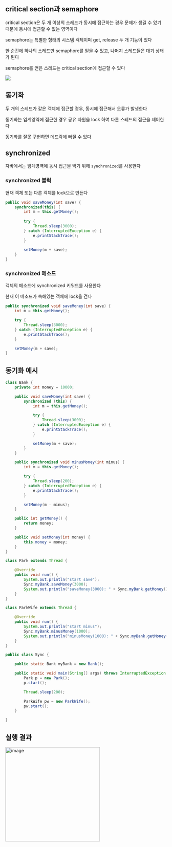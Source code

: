 ## critical section과 semaphore

critical section은 두 개 이상의 스레드가 동시에 접근하는 경우 문제가 생길 수 있기 때문에 동시에 접근할 수 없는 영역이다

semaphore는 특별한 형태의 시스템 객체이며 get, release 두 개 기능이 있다

한 순간에 하나의 스레드만 semaphore를 얻을 수 있고, 나머지 스레드들은 대기 상태가 된다

semaphore를 얻은 스레드는 critical section에 접근할 수 있다

![](https://gitlab.com/easyspubjava/javacoursework/-/raw/master/Chapter6/6-22/img/semaphore.png)


## 동기화

두 개의 스레드가 같은 객체에 접근할 경우, 동시에 접근해서 오류가 발생한다

동기화는 임계영역에 접근한 경우 공유 자원을 lock 하여 다른 스레드의 접근을 제어한다

동기화를 잘못 구현하면 데드락에 빠질 수 있다


## synchronized

자바에서는 임계영역에 동시 접근을 막기 위해 `synchronized`를 사용한다

### synchronized 블럭

현재 객체 또는 다른 객체를 lock으로 만든다

```Java
public void saveMoney(int save) {
    synchronized(this) {
        int m = this.getMoney();
    
        try {
            Thread.sleep(3000);
        } catch (InterruptedException e) {
            e.printStackTrace();
        }
    
        setMoney(m + save);
    }
}
```

### synchronized 메소드

객체의 메소드에 synchronized 키워드를 사용한다

현재 이 메소드가 속해있는 객체에 lock을 건다

```Java
public synchronized void saveMoney(int save) {
    int m = this.getMoney();

    try {
        Thread.sleep(3000);
    } catch (InterruptedException e) {
        e.printStackTrace();
    }

    setMoney(m + save);
}
```

## 동기화 예시
```Java
class Bank {
    private int money = 10000;

    public void saveMoney(int save) {
        synchronized (this) {
            int m = this.getMoney();

            try {
                Thread.sleep(3000);
            } catch (InterruptedException e) {
                e.printStackTrace();
            }

            setMoney(m + save);
        }
    }

    public synchronized void minusMoney(int minus) {
        int m = this.getMoney();

        try {
            Thread.sleep(200);
        } catch (InterruptedException e) {
            e.printStackTrace();
        }

        setMoney(m - minus);
    }

    public int getMoney() {
        return money;
    }

    public void setMoney(int money) {
        this.money = money;
    }
}

class Park extends Thread {

    @Override
    public void run() {
        System.out.println("start save");
        Sync.myBank.saveMoney(3000);
        System.out.println("saveMoney(3000): " + Sync.myBank.getMoney());
    }
}

class ParkWife extends Thread {

    @Override
    public void run() {
        System.out.println("start minus");
        Sync.myBank.minusMoney(1000);
        System.out.println("minusMoney(1000): " + Sync.myBank.getMoney());
    }
}

public class Sync {

    public static Bank myBank = new Bank();

    public static void main(String[] args) throws InterruptedException {
        Park p = new Park();
        p.start();

        Thread.sleep(200);

        ParkWife pw = new ParkWife();
        pw.start();
    }

}
```

## 실행 결과

<img width="295" alt="image" src="https://github.com/yanJuicy/blog/assets/43159295/72352022-35f5-441e-ab7c-f09e7d8249d9">


